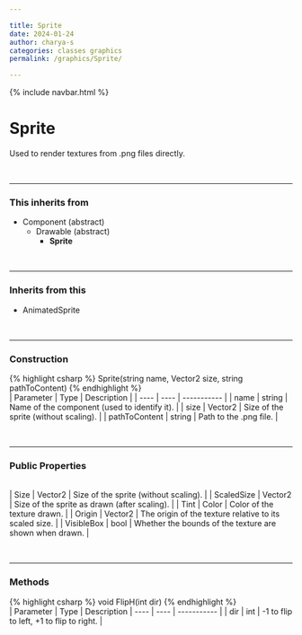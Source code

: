 ```yaml
---

title: Sprite
date: 2024-01-24
author: charya-s
categories: classes graphics
permalink: /graphics/Sprite/

---
```



{% include navbar.html %}

# Sprite
Used to render textures from .png files directly.

<br>

---
### This inherits from
- Component (abstract)
    - Drawable (abstract)
        - **Sprite**

<br>

---
###  Inherits from this
- AnimatedSprite

<br>

---
###  Construction
{% highlight csharp %}
Sprite(string name, Vector2 size, string pathToContent)
{% endhighlight %}
<br>| Parameter | Type | Description | 
| ---- | ---- | ----------- |
| name | string | Name of the component (used to identify it). |
| size | Vector2 | Size of the sprite (without scaling). |
| pathToContent | string | Path to the .png file. |

<br>

---
###  Public Properties

<br>| Size | Vector2 | Size of the sprite (without scaling). |
| ScaledSize | Vector2 | Size of the sprite as drawn (after scaling). |
| Tint | Color | Color of the texture drawn. |
| Origin | Vector2 | The origin of the texture relative to its scaled size. |
| VisibleBox | bool | Whether the bounds of the texture are shown when drawn. |

<br>

---
###  Methods
{% highlight csharp %}
void FlipH(int dir)
{% endhighlight %}
<br>| Parameter | Type | Description
| ---- | ---- | ----------- |
| dir | int | -1 to flip to left, +1 to flip to right. |
